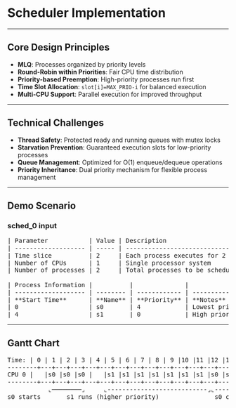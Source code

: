 # Scheduler Implementation

---

## Core Design Principles

- **MLQ**: Processes organized by priority levels
- **Round-Robin within Priorities**: Fair CPU time distribution
- **Priority-based Preemption**: High-priority processes run first
- **Time Slot Allocation**: `slot[i]=MAX_PRIO-i` for balanced execution
- **Multi-CPU Support**: Parallel execution for improved throughput

---

## Technical Challenges

- **Thread Safety**: Protected ready and running queues with mutex locks
- **Starvation Prevention**: Guaranteed execution slots for low-priority processes
- **Queue Management**: Optimized for O(1) enqueue/dequeue operations
- **Priority Inheritance**: Dual priority mechanism for flexible process management

---

## Demo Scenario

### sched_0 input

<pre style="text-align: center; font-family: monospace; line-height: 1.2; background-color: transparent; border: none; box-shadow: none; margin: 0 auto; display: block; width: auto;">
| Parameter           | Value | Description                            |
| ------------------- | ----- | -------------------------------------- |
| Time slice          | 2     | Each process executes for 2 time units |
| Number of CPUs      | 1     | Single processor system                |
| Number of processes | 2     | Total processes to be scheduled        |

| Process Information |          |              |                               |
| ------------------- | -------- | ------------ | ----------------------------- |
| **Start Time**      | **Name** | **Priority** | **Notes**                     |
| 0                   | s0       | 4            | Lowest priority, starts first |
| 4                   | s1       | 0            | High priority, arrives second |
</pre>

---

## Gantt Chart

<pre style="text-align: center; font-family: monospace; line-height: 1.2; background-color: transparent; border: none; box-shadow: none; margin: 0 auto; display: block; width: auto;">
Time: | 0 | 1 | 2 | 3 | 4 | 5 | 6 | 7 | 8 | 9 |10 |11 |12 |13 |14 |15 |16 |17 |18 |19 |20 |21 |22 |23 |
--------+---+---+---+---+---+---+---+---+---+---+---+---+---+---+---+---+---+---+---+---+---+---+---+---+
CPU 0 |   |s0 |s0 |s0 |   |s1 |s1 |s1 |s1 |s1 |s1 |s1 |s0 |s0 |s0 |s0 |s0 |s0 |s0 |s0 |s0 |s0 |s0 |s0 |
--------+---+---+---+---+---+---+---+---+---+---+---+---+---+---+---+---+---+---+---+---+---+---+---+---+
           ⌞────────⌟     ⌞---------------------------⌟⌞---------------------------------------------⌟
s0 starts       s1 runs (higher priority)               s0 completes execution
</pre>
